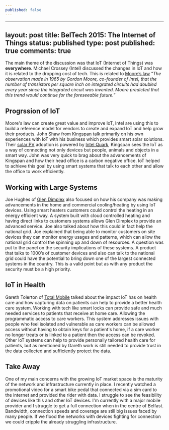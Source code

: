 ```yaml
---
published: false
---
```


---
layout: post
title: BelTech 2015: The Internet of Things
status: published
type: post
published: true
comments: true
--- 

The main theme of the discussion was that IoT (Internet of Things) was **everywhere**. Michael Crossey (Intel) discussed the changes in IoT and how it is  related to the dropping cost of tech. This is related to [Moore’s law](http://en.wikipedia.org/wiki/Moore%27s_law) “_The observation made in 1965 by Gordon Moore, co-founder of Intel, that the number of transistors per square inch on integrated circuits had doubled every year since the integrated circuit was invented. Moore predicted that this trend would continue for the foreseeable future._” 

## Progrssion of IoT
Moore's law can create great value and improve IoT, Intel are using this to build a reference model for vendors to create and expand IoT and help grow their products. John Shaw from [Kingspan](http://www.kingspan.com/) talk primarily on his own experiences with IoT with his business which provides smart solar solutions. Their [solar PV](http://www.energysavingtrust.org.uk/domestic/content/solar-panels) adoption is powered by [Intel Quark](http://www.intel.co.uk/content/www/uk/en/processors/quark/intel-quark-technologies.html), Kingspan sees the IoT as a way of connecting not only devices but people, animals and objects in a smart way. John was very quick to brag about the advancements of Kingspan and how their head office is a carbon negative office. IoT helped to achieve this goal by using smart systems that talk to each other and allow the office to work efficiently.

## Working with Large Systems
Joe Hughes of [Glen Dimplex](http://www.glendimplex.com/) also focused on how his company was making advancements in the home and commercial cooling/heating by using IoT devices. Using smart heaters customers could control the heating in an energy efficient way. A system built with cloud controlled heating and having direct links to customers systems allows Glen Dimplex to provide an advanced service. Joe also talked about how this could in fact help the national grid. Joe explained that being able to monitor customers on site devices they can monitor energy usages and patterns, which can allow the national grid control the spinning up and down of resources. A question was put to the panel on the security implications of these systems. A product that talks to 1000’s of customer devices and also can talk to the national grid could have the potential to bring down one of the largest connected systems in the country. This is a valid point but as with any product the security must be a high priority. 

## IoT in Health 
Gareth Tolerton of [Total Mobile](http://totalmobile.co.uk/) talked about the impact IoT has on health care and how capturing data on patients can help to provide a better health care system. Working with tech like smart locks can provide safe and much needed services to patients that receive at home care. Allowing the programmatic access to care workers. This system addresses issues with people who feel isolated and vulnerable as care workers can be allowed access without having to obtain keys for a patient's home, if a care worker no longer treats or is linked to a patient then the access can be revoked. Other IoT systems can help to provide personally tailored health care for patients, but as mentioned by Gareth work is still needed to provide trust in the data collected and sufficiently protect the data.  

## Take Away
One of my main concerns with the growing IoT market space is the maturity of the network and infrastructure currently in place. I recently watched a promotional video for a smart bike pedal that connected via a sim card to the internet and provided the rider with data. I struggle to see the  feasibility of devices like this and other IoT devices. I'm currently with a major mobile provider and I struggle to get a full connection when in the centre of Belfast. Bandwidth, connection speeds and coverage are still big issues faced by many people. If we flood the networks with devices fighting for connection we could cripple the already struggling infrastructure. 

